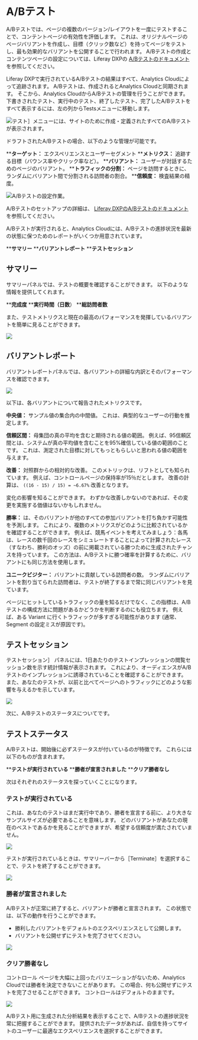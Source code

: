 # A/Bテスト

A/Bテストでは、ページの複数のバージョン/レイアウトを一度にテストすることで、コンテントページの有効性を評価します。 これは、オリジナルページのページバリアントを作成し、目標（クリック数など）を持ってページをテストし、最も効果的なバリアントを公開することで行われます。 A/Bテストの作成とコンテンツページの設定については、Liferay DXPの [A/Bテストのドキュメント](https://learn.liferay.com/dxp/latest/ja/site-building/optimizing-sites/ab-testing/ab-testing.html) を参照してください。

Liferay DXPで実行されているA/Bテストの結果はすべて、Analytics Cloudによって追跡されます。 A/Bテストは、作成されるとAnalytics Cloudと同期されます。 そこから、Analytics CloudからA/Bテストの管理を行うことができます。 下書きされたテスト、実行中のテスト、終了したテスト、完了したA/Bテストをすべて表示するには、左の列からTestsメニューに移動します。

![テスト］メニューには、サイトのために作成・定義されたすべてのA/Bテストが表示されます。](a-b-testing/images/01.png)

ドラフトされたA/Bテストの場合、以下のような管理が可能です。

****ターゲット：** エクスペリエンスとユーザーセグメント
****メトリクス：** 追跡する目標（バウンス率やクリック率など）。
****バリアント：** ユーザーが対話するためのページのバリアント。
****トラフィックの分割：** ページを訪問するときに、ランダムにバリアント間で分割される訪問者の割合。
****信頼度：** 検査結果の精度。

![A/Bテストの設定作業。](a-b-testing/images/02.png)

A/Bテストのセットアップの詳細は、 [Liferay DXPのA/Bテストのドキュメント](https://learn.liferay.com/dxp/latest/ja/site-building/optimizing-sites/ab-testing/ab-testing.html) を参照してください。

A/Bテストが実行されると、Analytics Cloudには、A/Bテストの進捗状況を最新の状態に保つためのレポートがいくつか用意されています。

****サマリー**
****バリアントレポート**
****テストセッション**

## サマリー

サマリーパネルでは、テストの概要を確認することができます。 以下のような情報を提供してくれます。

****完成度**
****実行時間（日数**）
****総訪問者数**

また、テストメトリクスと現在の最高のパフォーマンスを発揮しているバリアントを簡単に見ることができます。

![](a-b-testing/images/03.png)

## バリアントレポート

バリアントレポートパネルでは、各バリアントの詳細な内訳とそのパフォーマンスを確認できます。

![](a-b-testing/images/04.png)

以下は、各バリアントについて報告されたメトリクスです。

**中央値：** サンプル値の集合内の中間値。 これは、典型的なユーザーの行動を推定します。

**信頼区間：** 母集団の真の平均を含むと期待される値の範囲。 例えば、95信頼区間とは、システムが真の平均値を含むことを95%確信している値の範囲のことです。 これは、測定された目標に対してもっともらしいと思われる値の範囲を与えます。

**改善：** 対照群からの相対的な改善。 このメトリックは、リフトとしても知られています。 例えば、コントロールページの保持率が15％だとします。 改善の計算は、 `((16 - 15) / 15) = ~6.67%` 改善となります。

変化の影響を知ることができます。 わずかな改善しかないのであれば、その変更を実施する価値はないかもしれません。

**勝率：** は、そのバリアントが他のすべての参加バリアントを打ち負かす可能性を予測します。 これにより、複数のメトリクスがどのように比較されているかを確認することができます。 例えば、競馬イベントを考えてみましょう：各馬は、レースの数千回のレースをシミュレートすることによって計算されたレース（すなわち、勝利のオッズ）の前に掲載されている勝つために生成されたチャンスを持っています。 この方法は、A/Bテストに勝つ確率を計算するために、バリアントにも同じ方法を使用します。

**ユニークビジター：** バリアントに貢献している訪問者の数。 ランダムにバリアントを割り当てられた訪問者は、テストが終了するまで常に同じバリアントを見ています。

ページにヒットしているトラフィックの量を知るだけでなく、この指標は、A/Bテストの構成方法に問題があるかどうかを判断するのにも役立ちます。 例えば、ある Variant に行くトラフィックが多すぎる可能性があります (通常、Segment の設定ミスが原因です)。

## テストセッション

テストセッション］ パネルには、1日あたりのテストインプレッションの閲覧セッション数を示す統計情報が表示されます。 これにより、オーディエンスがA/Bテストのインプレッションに誘導されていることを確認することができます。 また、あなたのテストが、以前と比べてページへのトラフィックにどのような影響を与えるかを示しています。

![](a-b-testing/images/05.png)

次に、A/Bテストのステータスについてです。

## テストステータス

A/Bテストは、開始後に必ずステータスが付いているのが特徴です。 これらには以下のものが含まれます。

****テストが実行されている**
****勝者が宣言されました**
****クリア勝者なし**

次はそれぞれのステータスを探っていくことになります。

### テストが実行されている

これは、あなたのテストはまだ実行中であり、勝者を宣言する前に、より大きなサンプルサイズが必要であることを意味します。 どのバリアントがあなたの現在のベストであるかを見ることができますが、希望する信頼度が満たされていません。

![](a-b-testing/images/06.png)

テストが実行されているときは、サマリーバーから［Terminate］を選択することで、テストを終了することができます。

![](a-b-testing/images/07.png)

### 勝者が宣言されました

A/Bテストが正常に終了すると、バリアントが勝者と宣言されます。 この状態では、以下の動作を行うことができます。

* 勝利したバリアントをデフォルトのエクスペリエンスとして公開します。
* バリアントを公開せずにテストを完了させてください。

![](a-b-testing/images/08.png)

### クリア勝者なし

コントロール ページを大幅に上回ったバリエーションがないため、Analytics Cloudでは勝者を決定できないことがあります。 この場合、何も公開せずにテストを完了させることができます。 コントロールはデフォルトのままです。

![](a-b-testing/images/09.png)

A/Bテスト用に生成された分析結果を表示することで、A/Bテストの進捗状況を常に把握することができます。 提供されたデータがあれば、自信を持ってサイトのユーザーに最適なエクスペリエンスを選択することができます。
